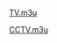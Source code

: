 [TV.m3u](https://raw.githubusercontent.com/DefenderDerek/defenderderek.github.io/main/TV.M3U)

[CCTV.m3u](https://raw.githubusercontent.com/DefenderDerek/defenderderek.github.io/main/CCTV)
